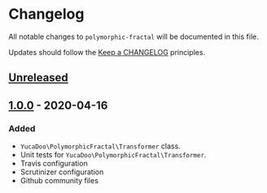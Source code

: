 # Changelog

All notable changes to `polymorphic-fractal` will be documented in this file.

Updates should follow the [Keep a CHANGELOG](http://keepachangelog.com/) principles.

## [Unreleased]

## [1.0.0] - 2020-04-16

### Added
- `YucaDoo\PolymorphicFractal\Transformer` class.
- Unit tests for `YucaDoo\PolymorphicFractal\Transformer`.
- Travis configuration
- Scrutinizer configuration
- Github community files

[Unreleased]: https://github.com/yucadoo/singleton-container/compare/1.0.0...HEAD
[1.0.0]: https://github.com/yucadoo/singleton-container/releases/tag/1.0.0
